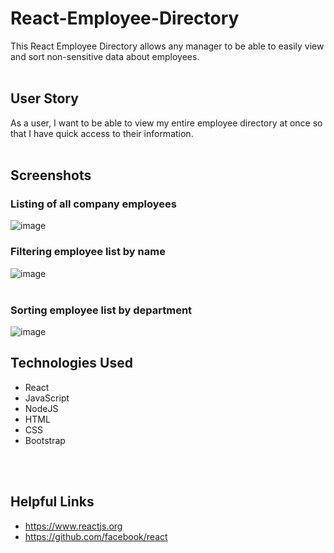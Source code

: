 # React-Employee-Directory

This React Employee Directory allows any manager to be able to easily view and sort non-sensitive data about employees.  
<br>

## User Story

As a user, I want to be able to view my entire employee directory at once so that I have quick access to their information.  
<br>

## Screenshots

### Listing of all company employees

![image](https://user-images.githubusercontent.com/60622571/87232863-57904100-c390-11ea-94e6-ee1e3c532545.png)<br>

### Filtering employee list by name

![image](https://user-images.githubusercontent.com/60622571/87232886-86a6b280-c390-11ea-8b61-951d4610380b.png)<br>
<br> 


### Sorting employee list by department

![image](https://user-images.githubusercontent.com/60622571/87232897-9920ec00-c390-11ea-834f-a91573c7bfc0.png)
<br>

## Technologies Used
* React
* JavaScript
* NodeJS
* HTML
* CSS
* Bootstrap
<br>
<br>

## Helpful Links
* https://www.reactjs.org
* https://github.com/facebook/react